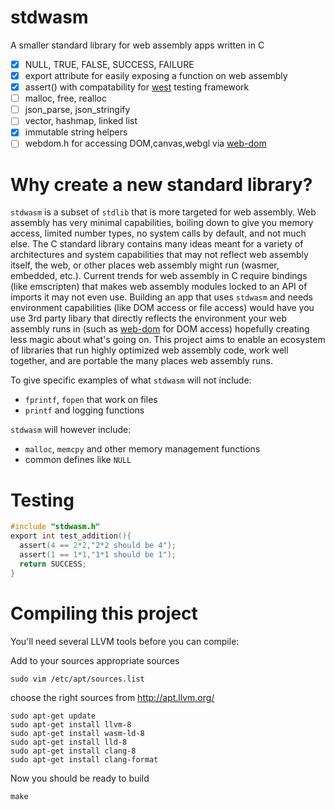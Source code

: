 # stdwasm

A smaller standard library for web assembly apps written in C

* [x] NULL, TRUE, FALSE, SUCCESS, FAILURE
* [x] export attribute for easily exposing a function on web assembly
* [x] assert() with compatability for [west](https://github.com/web-dom/west) testing framework
* [ ] malloc, free, realloc
* [ ] json_parse, json_stringify
* [ ] vector, hashmap, linked list
* [x] immutable string helpers
* [ ] webdom.h for accessing DOM,canvas,webgl via [web-dom](https://github.com/web-dom/web-dom/)

# Why create a new standard library?

`stdwasm` is a subset of `stdlib` that is more targeted for web assembly. Web assembly has very minimal capabilities, boiling down to give you memory access, limited number types, no system calls by default, and not much else. The C standard library contains many ideas meant for a variety of architectures and system capabilities that may not reflect web assembly itself, the web, or other places web assembly might run (wasmer, embedded, etc.). Current trends for web assembly in C require bindings (like emscripten) that makes web assembly modules locked to an API of imports it may not even use. Building an app that uses `stdwasm` and needs environment capabilities (like DOM access or file access) would have you use 3rd party libary that directly reflects the environment your web assembly runs in (such as [web-dom](https://github.com/web-dom/web-dom/) for DOM access) hopefully creating less magic about what's going on. This project aims to enable an ecosystem of libraries that run highly optimized web assembly code, work well together, and are portable the many places web assembly runs. 

To give specific examples of what `stdwasm` will not include:
* `fprintf`, `fopen` that work on files
* `printf` and logging functions

`stdwasm` will however include:
* `malloc`, `memcpy` and other memory management functions
* common defines like `NULL`

# Testing
```C
#include "stdwasm.h"
export int test_addition(){
  assert(4 == 2*2,"2*2 should be 4");
  assert(1 == 1*1,"1*1 should be 1");
  return SUCCESS;
}
```

# Compiling this project

You'll need several LLVM tools before you can compile:

Add to your sources appropriate sources

`sudo vim /etc/apt/sources.list`

choose the right sources from http://apt.llvm.org/

```
sudo apt-get update
sudo apt-get install llvm-8
sudo apt-get install wasm-ld-8
sudo apt-get install lld-8
sudo apt-get install clang-8
sudo apt-get install clang-format
```

Now you should be ready to build

`make`
